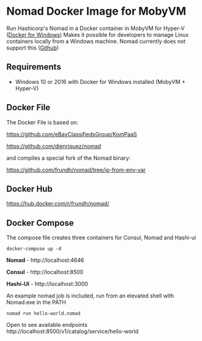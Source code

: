 Nomad Docker Image for MobyVM
=============================

Run Hashicorp's Nomad in a Docker container in MobyVM for Hyper-V ([Docker for Windows](https://store.docker.com/editions/community/docker-ce-desktop-windows))
Makes it possible for developers to manage Linux containers locally from a Windows machine. Nomad currently does not support this ([Github](https://github.com/hashicorp/nomad/issues/2633))

Requirements
------------

 - Windows 10 or 2016 with Docker for Windows installed (MobyVM + Hyper-V)

Docker File
-----------

The Docker File is based on: 

https://github.com/eBayClassifiedsGroup/KomPaaS

https://github.com/djenriquez/nomad


and compiles a special fork of the Nomad binary:

https://github.com/frundh/nomad/tree/ip-from-env-var

Docker Hub
----------

https://hub.docker.com/r/frundh/nomad/

Docker Compose
--------------

The compose file creates three containers for Consul, Nomad and Hashi-ui

    docker-compose up -d

**Nomad** - http://localhost:4646

**Consul** - http://localhost:8500

**Hashi-UI** - http://localhost:3000

An example nomad job is included, run from an elevated shell with Nomad.exe in the PATH

    nomad run hello-world.nomad

Open to see available endpoints http://localhost:8500/v1/catalog/service/hello-world